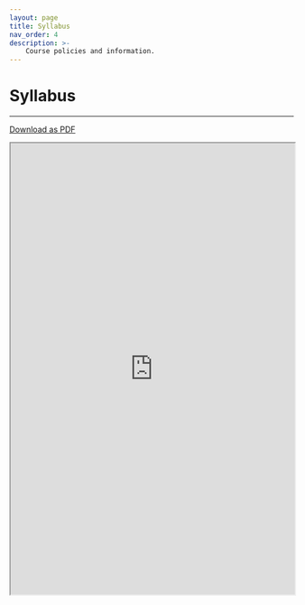 ```yaml
---
layout: page
title: Syllabus
nav_order: 4
description: >-
    Course policies and information.
---
```


# Syllabus

<hr>

<a href="https://ph142-ucb.github.io/fa23/src/ph142-syllabus-fa2023.pdf">Download as PDF</a>

<iframe src="https://ph142-ucb.github.io/fa22/src/ph142-syllabus-fa2023.pdf" width="100%" height="800"></iframe>